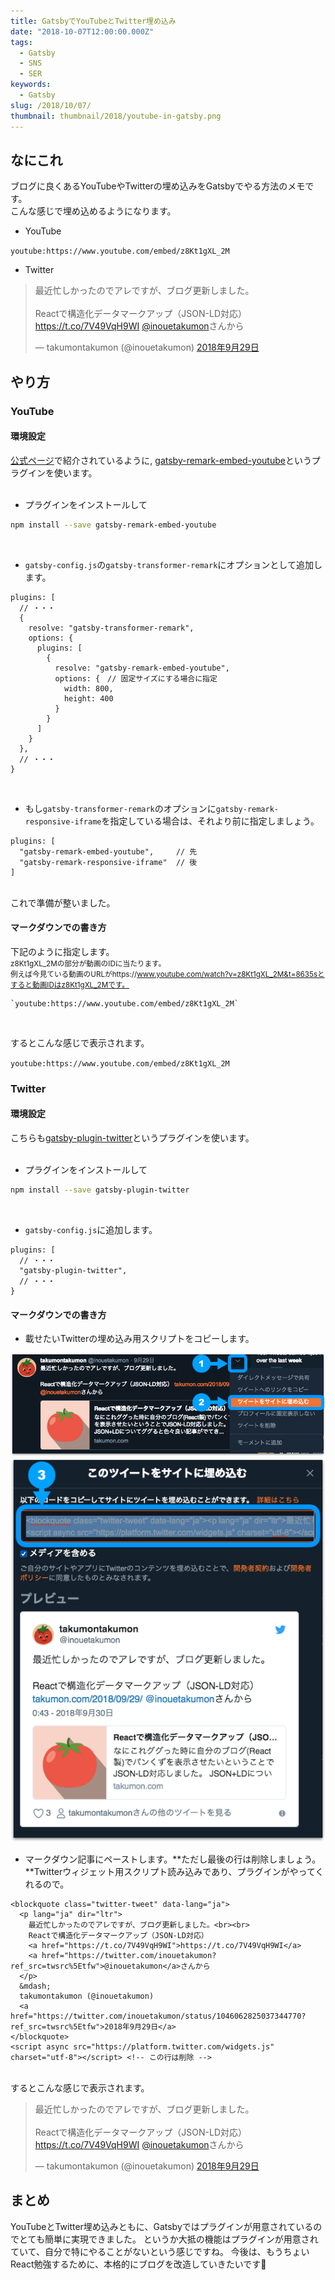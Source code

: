 ```yaml
---
title: GatsbyでYouTubeとTwitter埋め込み
date: "2018-10-07T12:00:00.000Z"
tags:
  - Gatsby
  - SNS
  - SER
keywords:
  - Gatsby
slug: /2018/10/07/
thumbnail: thumbnail/2018/youtube-in-gatsby.png
---
```


## なにこれ
ブログに良くあるYouTubeやTwitterの埋め込みをGatsbyでやる方法のメモです。<br>
こんな感じで埋め込めるようになります。

* YouTube

`youtube:https://www.youtube.com/embed/z8Kt1gXL_2M`

* Twitter

<blockquote class="twitter-tweet" data-lang="ja"><p lang="ja" dir="ltr">最近忙しかったのでアレですが、ブログ更新しました。<br><br>Reactで構造化データマークアップ（JSON-LD対応） <a href="https://t.co/7V49VqH9WI">https://t.co/7V49VqH9WI</a> <a href="https://twitter.com/inouetakumon?ref_src=twsrc%5Etfw">@inouetakumon</a>さんから</p>&mdash; takumontakumon (@inouetakumon) <a href="https://twitter.com/inouetakumon/status/1046062825037344770?ref_src=twsrc%5Etfw">2018年9月29日</a></blockquote>


## やり方
### YouTube
#### 環境設定
[公式ページ](https://www.gatsbyjs.org/packages/gatsby-remark-embed-youtube/?=youtube)で紹介されているように,
[gatsby-remark-embed-youtube](https://github.com/ntwcklng/gatsby-remark-embed-youtube)というプラグインを使います。<br>
<br>

* プラグインをインストールして

```bash
npm install --save gatsby-remark-embed-youtube
```

<br>

* `gatsby-config.js`の`gatsby-transformer-remark`にオプションとして追加します。

```javascript{7-13}
plugins: [
  // ・・・
  {
    resolve: "gatsby-transformer-remark",
    options: {
      plugins: [
        {
          resolve: "gatsby-remark-embed-youtube",
          options: {　// 固定サイズにする場合に指定
            width: 800,
            height: 400
          }
        }
      ]
    }
  },
  // ・・・
}
```

<br>

* もし`gatsby-transformer-remark`のオプションに`gatsby-remark-responsive-iframe`を指定している場合は、それより前に指定しましょう。

```javascript{2}
plugins: [
  "gatsby-remark-embed-youtube",     // 先
  "gatsby-remark-responsive-iframe"  // 後
]
```

<br>
これで準備が整いました。

#### マークダウンでの書き方

下記のように指定します。<br>
<small>
z8Kt1gXL_2Mの部分が動画のIDに当たります。<br>
例えば今見ている動画のURLがhttps://www.youtube.com/watch?v=z8Kt1gXL_2M&t=8635sとすると動画IDはz8Kt1gXL_2Mです。
</small>


```
`youtube:https://www.youtube.com/embed/z8Kt1gXL_2M`
```

<br>

するとこんな感じで表示されます。

`youtube:https://www.youtube.com/embed/z8Kt1gXL_2M`


### Twitter
#### 環境設定

こちらも[gatsby-plugin-twitter](https://github.com/gatsbyjs/gatsby/tree/master/packages/gatsby-plugin-twitter)というプラグインを使います。<br>
<br>

* プラグインをインストールして

```bash
npm install --save gatsby-plugin-twitter
```

<br>

* `gatsby-config.js`に追加します。

```javascript{3}
plugins: [
  // ・・・
  "gatsby-plugin-twitter",
  // ・・・
}
```

#### マークダウンでの書き方

* 載せたいTwitterの埋め込み用スクリプトをコピーします。

![twitterurl1](./twitterurl-1.png)
![twitterurl2](./twitterurl-2.png)

* マークダウン記事にペーストします。**ただし最後の行は削除しましょう。**Twitterウィジェット用スクリプト読み込みであり、プラグインがやってくれるので。

```html{12}
<blockquote class="twitter-tweet" data-lang="ja">
  <p lang="ja" dir="ltr">
    最近忙しかったのでアレですが、ブログ更新しました。<br><br>
    Reactで構造化データマークアップ（JSON-LD対応）
    <a href="https://t.co/7V49VqH9WI">https://t.co/7V49VqH9WI</a>
    <a href="https://twitter.com/inouetakumon?ref_src=twsrc%5Etfw">@inouetakumon</a>さんから
  </p>
  &mdash;
  takumontakumon (@inouetakumon)
  <a href="https://twitter.com/inouetakumon/status/1046062825037344770?ref_src=twsrc%5Etfw">2018年9月29日</a>
</blockquote>
<script async src="https://platform.twitter.com/widgets.js" charset="utf-8"></script> <!-- この行は削除 -->
```

<br>
するとこんな感じで表示されます。
<br>

<blockquote class="twitter-tweet" data-lang="ja"><p lang="ja" dir="ltr">最近忙しかったのでアレですが、ブログ更新しました。<br><br>Reactで構造化データマークアップ（JSON-LD対応） <a href="https://t.co/7V49VqH9WI">https://t.co/7V49VqH9WI</a> <a href="https://twitter.com/inouetakumon?ref_src=twsrc%5Etfw">@inouetakumon</a>さんから</p>&mdash; takumontakumon (@inouetakumon) <a href="https://twitter.com/inouetakumon/status/1046062825037344770?ref_src=twsrc%5Etfw">2018年9月29日</a></blockquote>


## まとめ
YouTubeとTwitter埋め込みともに、Gatsbyではプラグインが用意されているのでとても簡単に実現できました。
というか大抵の機能はプラグインが用意されていて、自分で特にやることがないという感じですね。
今後は、もうちょいReact勉強するために、本格的にブログを改造していきたいです🍅
